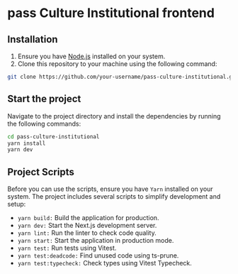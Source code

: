 # pass Culture Institutional frontend

## Installation

1. Ensure you have [Node.js](https://nodejs.org/) installed on your system.
2. Clone this repository to your machine using the following command:

```bash
git clone https://github.com/your-username/pass-culture-institutional.git
```

## Start the project

Navigate to the project directory and install the dependencies by running the following commands:

```bash
cd pass-culture-institutional
yarn install
yarn dev
```

## Project Scripts

Before you can use the scripts, ensure you have `Yarn` installed on your system.
The project includes several scripts to simplify development and setup:

- `yarn build:` Build the application for production.
- `yarn dev:` Start the Next.js development server.
- `yarn lint:` Run the linter to check code quality.
- `yarn start:` Start the application in production mode.
- `yarn test:` Run tests using Vitest.
- `yarn test:deadcode:` Find unused code using ts-prune.
- `yarn test:typecheck:` Check types using Vitest Typecheck.
